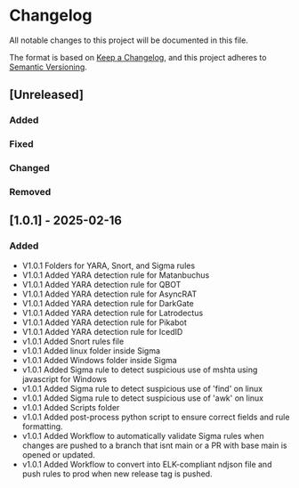 # Changelog

All notable changes to this project will be documented in this file.

The format is based on [Keep a Changelog](https://keepachangelog.com/en/1.1.0/),
and this project adheres to [Semantic Versioning](https://semver.org/spec/v2.0.0.html).

## [Unreleased]

### Added

### Fixed

### Changed

### Removed

## [1.0.1] - 2025-02-16

### Added

- V1.0.1 Folders for YARA, Snort, and Sigma rules
- V1.0.1 Added YARA detection rule for Matanbuchus
- V1.0.1 Added YARA detection rule for QBOT
- V1.0.1 Added YARA detection rule for AsyncRAT
- V1.0.1 Added YARA detection rule for DarkGate
- V1.0.1 Added YARA detection rule for Latrodectus
- V1.0.1 Added YARA detection rule for Pikabot
- V1.0.1 Added YARA detection rule for IcedID
- v1.0.1 Added Snort rules file
- v1.0.1 Added linux folder inside Sigma 
- v1.0.1 Added Windows folder inside Sigma
- v1.0.1 Added Sigma rule to detect suspicious use of mshta using javascript for Windows
- v1.0.1 Added Sigma rule to detect suspicious use of 'find' on linux
- v1.0.1 Added Sigma rule to detect suspicious use of 'awk' on linux
- v1.0.1 Added Scripts folder 
- v1.0.1 Added post-process python script to ensure correct fields and rule formatting.
- v1.0.1 Added Workflow to automatically validate Sigma rules when changes are pushed to a branch that isnt main or a PR with base main is opened or updated.
- v1.0.1 Added Workflow to convert into ELK-compliant ndjson file and push rules to prod  when new release tag is pushed.

